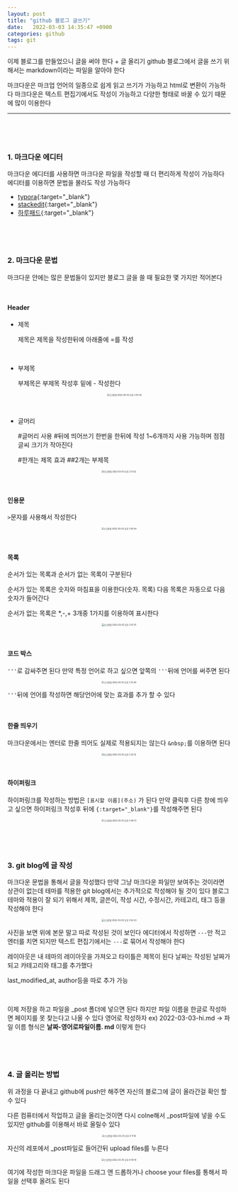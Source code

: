 ```yaml
---
layout: post
title: "github 블로그 글쓰기"
date:   2022-03-03 14:35:47 +0900
categories: github
tags: git
---
```


이제 블로그를 만들었으니 글을 써야 한다 + 글 올리기 github 블로그에서 글을 쓰기 위해서는 markdown이라는 파일을 알아야 한다

마크다운은 마크업 언어의 일종으로 쉽게 읽고 쓰기가 가능하고 html로 변환이 가능하다 마크다운은 텍스트 편집기에서도 작성이 가능하고 다양한 형태로 바꿀 수 있기 때문에 많이 이용한다

---

&nbsp;

&nbsp;

### 1. 마크다운 에디터

마크다운 에디터를 사용하면 마크다운 파일을 작성할 때 더 편리하게 작성이 가능하다 에디터를 이용하면 문법을 몰라도 작성 가능하다

- [typora](https://typora.io/){:target="_blank"}
- [stackedit](https://stackedit.io/){:target="_blank"}
- [하루패드](http://pad.haroopress.com/){:target="_blank"}

&nbsp;

&nbsp;

### 2. 마크다운 문법

마크다운 안에는 많은 문법들이 있지만 블로그 글을 쓸 때 필요한 몇 가지만 적어본다

&nbsp;

#### Header

- 제목

  제목은 제목을 작성한뒤에 아래줄에 =를 작성

  &nbsp;

- 부제목

  부제목은 부제목 작성후 밑에 - 작성한다

  <center>
  <img alt="스크린샷 2022-03-03 오후 2 55 42" src="https://user-images.githubusercontent.com/80758613/156505200-bc96c3ca-a114-4c6f-8782-d539820f3370.png" style="zoom:33%;">
  </center>

  &nbsp;

- 글머리

  #글머리 사용 #뒤에 띄어쓰기 한번을 한뒤에 작성 1~6개까지 사용 가능하며 점점 글씨 크기가 작아진다

  #한개는 제목 효과 ##2개는 부제목

<center>
<img alt="스크린샷 2022-03-03 오후 2 51 52" src="https://user-images.githubusercontent.com/80758613/156504664-1ccbdda4-d3cb-4d84-a066-3ea024a5aba8.png" style="zoom:33%;">
</center>

&nbsp;

#### 인용문

`>`문자를 사용해서 작성한다

<center>
<img alt="스크린샷 2022-03-03 오후 3 00 54" src="https://user-images.githubusercontent.com/80758613/156505643-fdebfa1f-4c73-4dcb-889c-eeb1693b0319.png" style="zoom:33%;">
</center>

&nbsp;

#### 목록

순서가 있는 목록과 순서가 없는 목록이 구분된다

순서가 있는 목록은 숫자와 마침표을 이용한다(숫자. 목록) 다음 목록은 자동으로 다음 숫자가 들어간다

순서가 없는 목록은 *,-,+ 3개중 1가지를 이용하여 표시한다

<center>
<img alt="스크린샷 2022-03-03 오후 3 07 01" src="https://user-images.githubusercontent.com/80758613/156506707-860b1e71-b825-4f97-bfb9-6a2c202b0597.png" style="zoom:33%;">
</center>

&nbsp;

#### 코드 박스

`'''`로 감싸주면 된다 만약 특정 언어로 하고 싶으면 앞쪽의 `'''`뒤에 언어를 써주면 된다

<center>
<img alt="스크린샷 2022-03-03 오후 3 15 40" src="https://user-images.githubusercontent.com/80758613/156507443-ecaf4b1b-4b14-432f-a1df-a039b0391193.png" style="zoom:33%;">
</center>

`'''`뒤에 언어를 작성하면 해당언어에 맞는 효과를 추가 할 수 있다

&nbsp;

#### 한줄 띄우기 

마크다운에서는 엔터로 한줄 띄어도 실제로 적용되지는 않는다 `&nbsp;`를 이용하면 된다

<center>
<img alt="스크린샷 2022-03-03 오후 3 25 12" src="https://user-images.githubusercontent.com/80758613/156508593-ad8c4060-f2bd-423c-b0b0-cc27321554c1.png" style="zoom:33%;">
</center>

&nbsp;

#### 하이퍼링크

하이퍼링크를 작성하는 방법은 `[표시할 이름](주소)` 가 된다 만약 클릭후 다른 창에 띄우고 싶으면 하이퍼링크 작성후 뒤에 `{:target="_blank"}`를 작성해주면 된다

<center>
<img alt="스크린샷 2022-03-03 오후 3 46 31" src="https://user-images.githubusercontent.com/80758613/156511660-35f9f979-8ecc-4ad5-bdfb-f5ae1d607b0a.png" style="zoom:33%;">
</center>

&nbsp;

&nbsp;

### 3. git blog에 글 작성

마크다운 문법을 통해서 글을 작성했다 만약 그냥 마크다운 파일만 보여주는 것이라면 상관이 없는데 테마를 적용한 git blog에서는 추가적으로 작성해야 될 것이 있다 블로그 테마와 적용이 잘 되기 위해서 제목, 글쓴이, 작성 시간, 수정시간, 카테고리, 태그 등을 작성해야 한다

<center>
<img alt="스크린샷 2022-03-03 오후 3 54 23" src="https://user-images.githubusercontent.com/80758613/156512596-efd4ca9c-b206-4485-b061-483b38533ba3.png" style="zoom:33%;">
</center>

사진을 보면 위에 본문 말고 따로 작성된 것이 보인다 에디터에서 작성하면 `---`만 적고 엔터를 치면 되지만 텍스트 편집기에서는 `---`로 묶어서 작성해야 한다

레이아웃은 내 테마의 레이아웃을 가져오고 타이틀은 제목이 된다 날짜는 작성된 날짜가 되고 카테고리와 태그를 추가했다

last_modified_at, author등을 따로 추가 가능

&nbsp;

이제 저장을 하고 파일을 _post 폴더에 넣으면 된다 하지만 파일 이름을 한글로 작성하면 페이지를 못 찾는다고 나올 수 있다 영어로 작성하자 ex) 2022-03-03-hi.md -> 파일 이름 형식은 **날짜-영어로파일이름. md** 이렇게 한다

&nbsp;

&nbsp;

### 4. 글 올리는 방법

위 과정을 다 끝내고 github에 push만 해주면 자신의 블로그에 글이 올라간걸 확인 할 수 있다

다른 컴퓨터에서 작업하고 글을 올리는것이면 다시 colne해서 _post파일에 넣을 수도 있지만 github를 이용해서 바로 올릴수 있다

<center>
<img alt="스크린샷 2022-03-03 오후 4 11 18" src="https://user-images.githubusercontent.com/80758613/156514639-015d0fb8-1424-4209-9cd2-9ae72cedda47.png" style="zoom:33%;">
</center>

자신의 레포에서 _post파일로 들어간뒤 upload files를 누른다

<center>
<img alt="스크린샷 2022-03-03 오후 4 09 14" src="https://user-images.githubusercontent.com/80758613/156514722-6370c5c3-19cd-4f85-b66f-364bc6e35d81.png" style="zoom:33%;">
</center>

여기에 작성한 마크다운 파일을 드래그 앤 드롭하거나 choose your files를 통해서 파일을 선택후 올려도 된다

